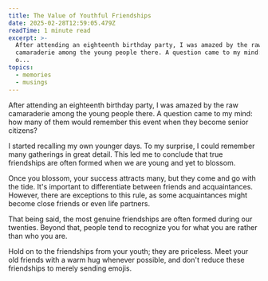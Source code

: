 ```yaml
---
title: The Value of Youthful Friendships
date: 2025-02-28T12:59:05.479Z
readTime: 1 minute read
excerpt: >-
  After attending an eighteenth birthday party, I was amazed by the raw
  camaraderie among the young people there. A question came to my mind: how many
  o...
topics:
  - memories
  - musings
---
```

After attending an eighteenth birthday party, I was amazed by the raw camaraderie among the young people there. A question came to my mind: how many of them would remember this event when they become senior citizens?
 
 I started recalling my own younger days. To my surprise, I could remember many gatherings in great detail. This led me to conclude that true friendships are often formed when we are young and yet to blossom.
 
 Once you blossom, your success attracts many, but they come and go with the tide. It's important to differentiate between friends and acquaintances. However, there are exceptions to this rule, as some acquaintances might become close friends or even life partners.
 
 That being said, the most genuine friendships are often formed during our twenties. Beyond that, people tend to recognize you for what you are rather than who you are.
 
 Hold on to the friendships from your youth; they are priceless. Meet your old friends with a warm hug whenever possible, and don't reduce these friendships to merely sending emojis.
